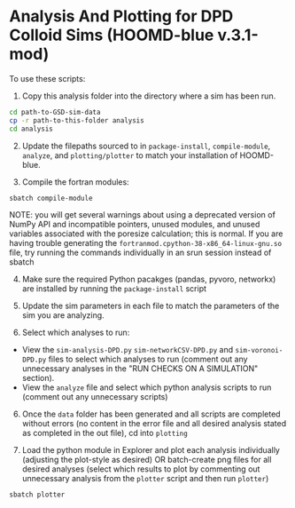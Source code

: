 # Analysis And Plotting for DPD Colloid Sims (HOOMD-blue v.3.1-mod)

To use these scripts: 

1. Copy this analysis folder into the directory where a sim has been run.
```bash
cd path-to-GSD-sim-data
cp -r path-to-this-folder analysis
cd analysis
``` 

2. Update the filepaths sourced to in `package-install`, `compile-module`, `analyze`, and `plotting/plotter` to match your installation of HOOMD-blue.

3. Compile the fortran modules:
```bash
sbatch compile-module
```
NOTE: you will get several warnings about using a deprecated version of NumPy API and incompatible pointers, unused modules, and unused variables associated with the poresize calculation; this is normal. If you are having trouble generating the `fortranmod.cpython-38-x86_64-linux-gnu.so` file, try running the commands individually in an srun session instead of sbatch 


4. Make sure the required Python pacakges (pandas, pyvoro, networkx) are installed by running the `package-install` script

4. Update the sim parameters in each file to match the parameters of the sim you are analyzing.

5. Select which analyses to run: 
- View the `sim-analysis-DPD.py` `sim-networkCSV-DPD.py` and `sim-voronoi-DPD.py` files to select which analyses to run (comment out any unnecessary analyses in the "RUN CHECKS ON A SIMULATION" section).
- View the `analyze` file and select which python analysis scripts to run (comment out any unnecessary scripts)

6. Once the `data` folder has been generated and all scripts are completed without errors (no content in the error file and all desired analysis stated as completed in the out file), cd into `plotting`

7. Load the python module in Explorer and plot each analysis individually (adjusting the plot-style as desired) OR batch-create png files for all desired analyses (select which results to plot by commenting out unnecessary analysis from the `plotter` script and then run `plotter`)
```bash
sbatch plotter
```  
